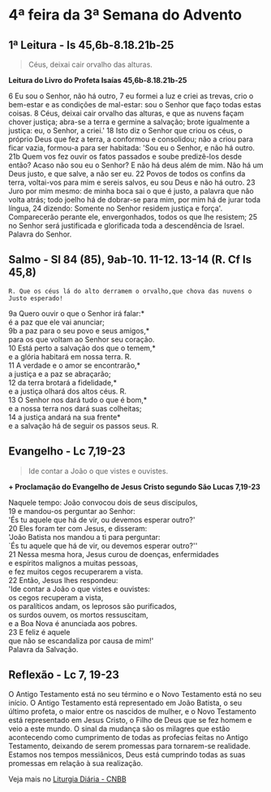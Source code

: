 # 4ª feira da 3ª Semana do Advento

## 1ª Leitura - Is 45,6b-8.18.21b-25

> Céus, deixai cair orvalho das alturas.

**Leitura do Livro do Profeta Isaías 45,6b-8.18.21b-25**

6 Eu sou o Senhor, não há outro,    7 eu formei a luz e criei as trevas,     crio o bem-estar e as condições de mal-estar:     sou o Senhor que faço todas estas coisas.    8 Céus, deixai cair orvalho das alturas,     e que as nuvens façam chover justiça;     abra-se a terra e germine a salvação;     brote igualmente a justiça:     eu, o Senhor, a criei.'    18 Isto diz o Senhor     que criou os céus, o próprio Deus     que fez a terra, a conformou e consolidou;     não a criou para ficar vazia,     formou-a para ser habitada:     'Sou eu o Senhor, e não há outro.    21b Quem vos fez ouvir os fatos passados     e soube predizê-los desde então?     Acaso não sou eu o Senhor?     E não há deus além de mim.     Não há um Deus justo, e que salve, a não ser eu.    22 Povos de todos os confins da terra,     voltai-vos para mim e sereis salvos,     eu sou Deus e não há outro.    23 Juro por mim mesmo:     de minha boca sai o que é justo,     a palavra que não volta atrás;     todo joelho há de dobrar-se para mim,     por mim há de jurar toda língua,    24 dizendo: Somente no Senhor     residem justiça e força'.     Comparecerão perante ele, envergonhados,     todos os que lhe resistem;    25 no Senhor será justificada e glorificada     toda a descendência de Israel.     Palavra do Senhor.

## Salmo - Sl 84 (85), 9ab-10. 11-12. 13-14 (R. Cf Is 45,8)

`R. Que os céus lá do alto derramem o orvalho,que chova das nuvens o Justo esperado!`

9a Quero ouvir o que o Senhor irá falar:*   
 é a paz que ele vai anunciar;    
9b a paz para o seu povo e seus amigos,*   
 para os que voltam ao Senhor seu coração.    
10 Está perto a salvação dos que o temem,*   
 e a glória habitará em nossa terra. R.    
11 A verdade e o amor se encontrarão,*   
 a justiça e a paz se abraçarão;    
12 da terra brotará a fidelidade,*   
 e a justiça olhará dos altos céus. R.    
13 O Senhor nos dará tudo o que é bom,*   
 e a nossa terra nos dará suas colheitas;    
14 a justiça andará na sua frente*   
 e a salvação há de seguir os passos seus. R.

## Evangelho - Lc 7,19-23

> Ide contar a João o que vistes e ouvistes.

**+ Proclamação do Evangelho de Jesus Cristo segundo São Lucas 7,19-23**

Naquele tempo: João convocou dois de seus discípulos,    
19 e mandou-os perguntar ao Senhor:   
 'És tu aquele que há de vir, ou devemos esperar outro?'    
20 Eles foram ter com Jesus, e disseram:   
 'João Batista nos mandou a ti para perguntar:   
 `És tu aquele que há de vir, ou devemos esperar outro?''    
21 Nessa mesma hora, Jesus curou de doenças, enfermidades   
 e espíritos malignos a muitas pessoas,   
 e fez muitos cegos recuperarem a vista.    
22 Então, Jesus lhes respondeu:   
 'Ide contar a João o que vistes e ouvistes:   
 os cegos recuperam a vista,   
 os paralíticos andam, os leprosos são purificados,   
 os surdos ouvem, os mortos ressuscitam,   
 e a Boa Nova é anunciada aos pobres.    
23 E feliz é aquele   
 que não se escandaliza por causa de mim!'   
 Palavra da Salvação.

## Reflexão - Lc 7, 19-23

O Antigo Testamento está no seu término e o Novo Testamento está no seu início. O Antigo Testamento está representado em João Batista, o seu último profeta, o maior entre os nascidos de mulher, e o Novo Testamento está representado em Jesus Cristo, o Filho de Deus que se fez homem e veio a este mundo. O sinal da mudança são os milagres que estão acontecendo como cumprimento de todas as profecias feitas no Antigo Testamento, deixando de serem promessas para tornarem-se realidade. Estamos nos tempos messiânicos, Deus está cumprindo todas as suas promessas em relação à sua realização.

Veja mais no [Liturgia Diária - CNBB](http://liturgiadiaria.cnbb.org.br/app/user/user/UserView.php?ano=2016&mes=12&dia=14)